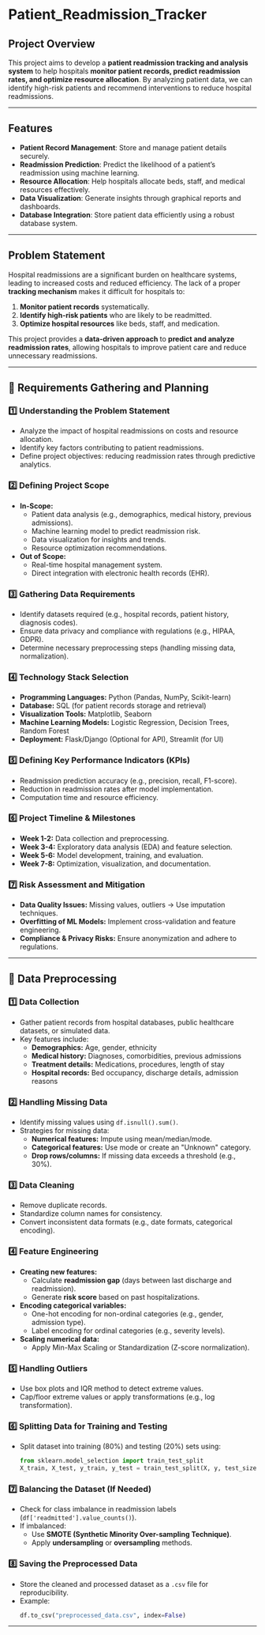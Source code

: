 # Patient_Readmission_Tracker 

## Project Overview 
This project aims to develop a **patient readmission tracking and analysis system** to help hospitals **monitor patient records, predict readmission rates, and optimize resource allocation**. By analyzing patient data, we can identify high-risk patients and recommend interventions to reduce hospital readmissions.  

---

## Features
- **Patient Record Management**: Store and manage patient details securely.  
- **Readmission Prediction**: Predict the likelihood of a patient’s readmission using machine learning.  
- **Resource Allocation**: Help hospitals allocate beds, staff, and medical resources effectively.  
- **Data Visualization**: Generate insights through graphical reports and dashboards.  
- **Database Integration**: Store patient data efficiently using a robust database system.  

---

## Problem Statement  
Hospital readmissions are a significant burden on healthcare systems, leading to increased costs and reduced efficiency. The lack of a proper **tracking mechanism** makes it difficult for hospitals to:  
1. **Monitor patient records** systematically.  
2. **Identify high-risk patients** who are likely to be readmitted.  
3. **Optimize hospital resources** like beds, staff, and medication.  

This project provides a **data-driven approach** to **predict and analyze readmission rates**, allowing hospitals to improve patient care and reduce unnecessary readmissions.  

---

## 📌 Requirements Gathering and Planning  
### 1️⃣ **Understanding the Problem Statement**  
- Analyze the impact of hospital readmissions on costs and resource allocation.  
- Identify key factors contributing to patient readmissions.  
- Define project objectives: reducing readmission rates through predictive analytics.  

### 2️⃣ **Defining Project Scope**  
- **In-Scope:**  
  - Patient data analysis (e.g., demographics, medical history, previous admissions).  
  - Machine learning model to predict readmission risk.  
  - Data visualization for insights and trends.  
  - Resource optimization recommendations.  
- **Out of Scope:**  
  - Real-time hospital management system.  
  - Direct integration with electronic health records (EHR).  

### 3️⃣ **Gathering Data Requirements**  
- Identify datasets required (e.g., hospital records, patient history, diagnosis codes).  
- Ensure data privacy and compliance with regulations (e.g., HIPAA, GDPR).  
- Determine necessary preprocessing steps (handling missing data, normalization).  

### 4️⃣ **Technology Stack Selection**  
- **Programming Languages:** Python (Pandas, NumPy, Scikit-learn)  
- **Database:** SQL (for patient records storage and retrieval)  
- **Visualization Tools:** Matplotlib, Seaborn  
- **Machine Learning Models:** Logistic Regression, Decision Trees, Random Forest  
- **Deployment:** Flask/Django (Optional for API), Streamlit (for UI)  

### 5️⃣ **Defining Key Performance Indicators (KPIs)**  
- Readmission prediction accuracy (e.g., precision, recall, F1-score).  
- Reduction in readmission rates after model implementation.  
- Computation time and resource efficiency.  

### 6️⃣ **Project Timeline & Milestones**  
- **Week 1-2:** Data collection and preprocessing.  
- **Week 3-4:** Exploratory data analysis (EDA) and feature selection.  
- **Week 5-6:** Model development, training, and evaluation.  
- **Week 7-8:** Optimization, visualization, and documentation.  

### 7️⃣ **Risk Assessment and Mitigation**  
- **Data Quality Issues:** Missing values, outliers → Use imputation techniques.  
- **Overfitting of ML Models:** Implement cross-validation and feature engineering.  
- **Compliance & Privacy Risks:** Ensure anonymization and adhere to regulations.  

---

## 🔄 Data Preprocessing  
### 1️⃣ **Data Collection**  
- Gather patient records from hospital databases, public healthcare datasets, or simulated data.  
- Key features include:  
  - **Demographics:** Age, gender, ethnicity  
  - **Medical history:** Diagnoses, comorbidities, previous admissions  
  - **Treatment details:** Medications, procedures, length of stay  
  - **Hospital records:** Bed occupancy, discharge details, admission reasons  

### 2️⃣ **Handling Missing Data**  
- Identify missing values using `df.isnull().sum()`.  
- Strategies for missing data:  
  - **Numerical features:** Impute using mean/median/mode.  
  - **Categorical features:** Use mode or create an "Unknown" category.  
  - **Drop rows/columns:** If missing data exceeds a threshold (e.g., 30%).  

### 3️⃣ **Data Cleaning**  
- Remove duplicate records.  
- Standardize column names for consistency.  
- Convert inconsistent data formats (e.g., date formats, categorical encoding).  

### 4️⃣ **Feature Engineering**  
- **Creating new features:**  
  - Calculate **readmission gap** (days between last discharge and readmission).  
  - Generate **risk score** based on past hospitalizations.  
- **Encoding categorical variables:**  
  - One-hot encoding for non-ordinal categories (e.g., gender, admission type).  
  - Label encoding for ordinal categories (e.g., severity levels).  
- **Scaling numerical data:**  
  - Apply Min-Max Scaling or Standardization (Z-score normalization).  

### 5️⃣ **Handling Outliers**  
- Use box plots and IQR method to detect extreme values.  
- Cap/floor extreme values or apply transformations (e.g., log transformation).  

### 6️⃣ **Splitting Data for Training and Testing**  
- Split dataset into training (80%) and testing (20%) sets using:  
  ```python
  from sklearn.model_selection import train_test_split
  X_train, X_test, y_train, y_test = train_test_split(X, y, test_size=0.2, random_state=42)
  ```
  
### 7️⃣ **Balancing the Dataset (If Needed)**  
- Check for class imbalance in readmission labels (`df['readmitted'].value_counts()`).  
- If imbalanced:  
  - Use **SMOTE (Synthetic Minority Over-sampling Technique)**.  
  - Apply **undersampling** or **oversampling** methods.  

### 8️⃣ **Saving the Preprocessed Data**  
- Store the cleaned and processed dataset as a `.csv` file for reproducibility.  
- Example:  
  ```python
  df.to_csv("preprocessed_data.csv", index=False)
  ```

---

